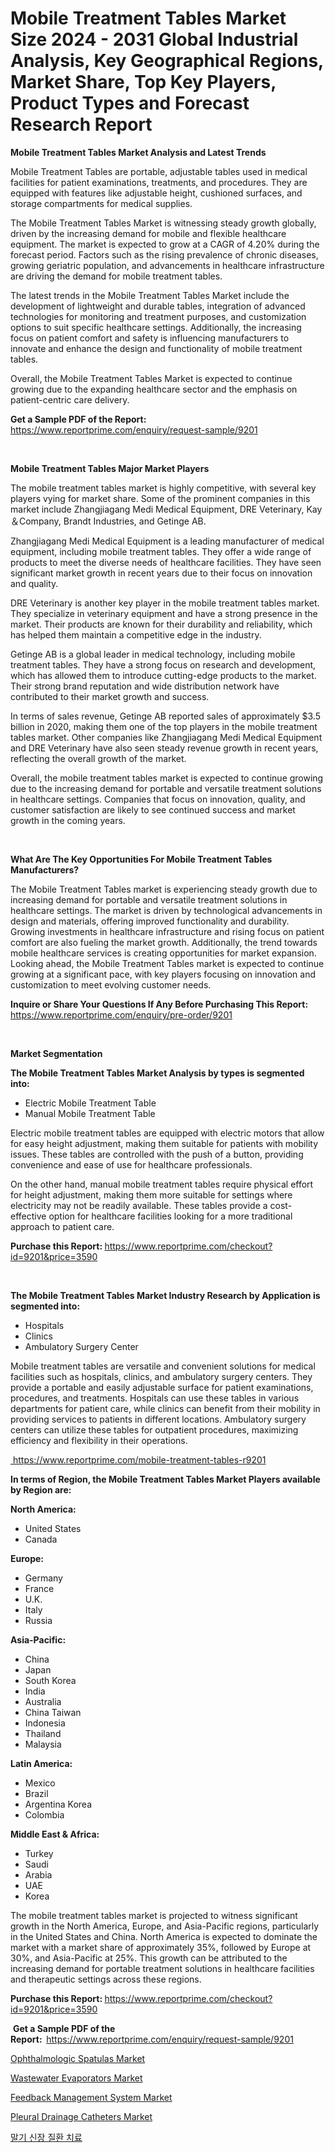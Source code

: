 <p><h1>Mobile Treatment Tables Market Size 2024 - 2031 Global Industrial Analysis, Key Geographical Regions, Market Share, Top Key Players, Product Types and Forecast Research Report</h1></p><p><strong>Mobile Treatment Tables Market Analysis and Latest Trends</strong></p>
<p><p>Mobile Treatment Tables are portable, adjustable tables used in medical facilities for patient examinations, treatments, and procedures. They are equipped with features like adjustable height, cushioned surfaces, and storage compartments for medical supplies.</p><p>The Mobile Treatment Tables Market is witnessing steady growth globally, driven by the increasing demand for mobile and flexible healthcare equipment. The market is expected to grow at a CAGR of 4.20% during the forecast period. Factors such as the rising prevalence of chronic diseases, growing geriatric population, and advancements in healthcare infrastructure are driving the demand for mobile treatment tables.</p><p>The latest trends in the Mobile Treatment Tables Market include the development of lightweight and durable tables, integration of advanced technologies for monitoring and treatment purposes, and customization options to suit specific healthcare settings. Additionally, the increasing focus on patient comfort and safety is influencing manufacturers to innovate and enhance the design and functionality of mobile treatment tables.</p><p>Overall, the Mobile Treatment Tables Market is expected to continue growing due to the expanding healthcare sector and the emphasis on patient-centric care delivery.</p></p>
<p><strong>Get a Sample PDF of the Report:&nbsp;</strong> <a href="https://www.reportprime.com/enquiry/request-sample/9201">https://www.reportprime.com/enquiry/request-sample/9201</a></p>
<p>&nbsp;</p>
<p><strong>Mobile Treatment Tables Major Market Players</strong></p>
<p><p>The mobile treatment tables market is highly competitive, with several key players vying for market share. Some of the prominent companies in this market include Zhangjiagang Medi Medical Equipment, DRE Veterinary, Kay＆Company, Brandt Industries, and Getinge AB.</p><p>Zhangjiagang Medi Medical Equipment is a leading manufacturer of medical equipment, including mobile treatment tables. They offer a wide range of products to meet the diverse needs of healthcare facilities. They have seen significant market growth in recent years due to their focus on innovation and quality.</p><p>DRE Veterinary is another key player in the mobile treatment tables market. They specialize in veterinary equipment and have a strong presence in the market. Their products are known for their durability and reliability, which has helped them maintain a competitive edge in the industry.</p><p>Getinge AB is a global leader in medical technology, including mobile treatment tables. They have a strong focus on research and development, which has allowed them to introduce cutting-edge products to the market. Their strong brand reputation and wide distribution network have contributed to their market growth and success.</p><p>In terms of sales revenue, Getinge AB reported sales of approximately $3.5 billion in 2020, making them one of the top players in the mobile treatment tables market. Other companies like Zhangjiagang Medi Medical Equipment and DRE Veterinary have also seen steady revenue growth in recent years, reflecting the overall growth of the market.</p><p>Overall, the mobile treatment tables market is expected to continue growing due to the increasing demand for portable and versatile treatment solutions in healthcare settings. Companies that focus on innovation, quality, and customer satisfaction are likely to see continued success and market growth in the coming years.</p></p>
<p>&nbsp;</p>
<p><strong>What Are The Key Opportunities For Mobile Treatment Tables Manufacturers?</strong></p>
<p><p>The Mobile Treatment Tables market is experiencing steady growth due to increasing demand for portable and versatile treatment solutions in healthcare settings. The market is driven by technological advancements in design and materials, offering improved functionality and durability. Growing investments in healthcare infrastructure and rising focus on patient comfort are also fueling the market growth. Additionally, the trend towards mobile healthcare services is creating opportunities for market expansion. Looking ahead, the Mobile Treatment Tables market is expected to continue growing at a significant pace, with key players focusing on innovation and customization to meet evolving customer needs.</p></p>
<p><strong>Inquire or Share Your Questions If Any Before Purchasing This Report:</strong> <a href="https://www.reportprime.com/enquiry/pre-order/9201">https://www.reportprime.com/enquiry/pre-order/9201</a></p>
<p>&nbsp;</p>
<p><strong>Market Segmentation</strong></p>
<p><strong>The Mobile Treatment Tables Market Analysis by types is segmented into:</strong></p>
<p><ul><li>Electric Mobile Treatment Table</li><li>Manual Mobile Treatment Table</li></ul></p>
<p><p>Electric mobile treatment tables are equipped with electric motors that allow for easy height adjustment, making them suitable for patients with mobility issues. These tables are controlled with the push of a button, providing convenience and ease of use for healthcare professionals.</p><p>On the other hand, manual mobile treatment tables require physical effort for height adjustment, making them more suitable for settings where electricity may not be readily available. These tables provide a cost-effective option for healthcare facilities looking for a more traditional approach to patient care.</p></p>
<p><strong>Purchase this Report:&nbsp;</strong><a href="https://www.reportprime.com/checkout?id=9201&price=3590">https://www.reportprime.com/checkout?id=9201&price=3590</a></p>
<p>&nbsp;</p>
<p><strong>The Mobile Treatment Tables Market Industry Research by Application is segmented into:</strong></p>
<p><ul><li>Hospitals</li><li>Clinics</li><li>Ambulatory Surgery Center</li></ul></p>
<p><p>Mobile treatment tables are versatile and convenient solutions for medical facilities such as hospitals, clinics, and ambulatory surgery centers. They provide a portable and easily adjustable surface for patient examinations, procedures, and treatments. Hospitals can use these tables in various departments for patient care, while clinics can benefit from their mobility in providing services to patients in different locations. Ambulatory surgery centers can utilize these tables for outpatient procedures, maximizing efficiency and flexibility in their operations.</p></p>
<p><a href="https://www.reportprime.com/mobile-treatment-tables-r9201">&nbsp;https://www.reportprime.com/mobile-treatment-tables-r9201</a></p>
<p><strong>In terms of Region, the Mobile Treatment Tables Market Players available by Region are:</strong></p>
<p>
    <p> <strong> North America: </strong>
        <ul>
            <li>United States</li>
            <li>Canada</li>
        </ul>
        </p> 
    <p> <strong> Europe: </strong>
        <ul>
            <li>Germany</li>
            <li>France</li>
            <li>U.K.</li>
            <li>Italy</li>
            <li>Russia</li>
        </ul>
        </p> 
    <p> <strong> Asia-Pacific: </strong>
        <ul>
            <li>China</li>
            <li>Japan</li>
            <li>South Korea</li>
            <li>India</li>
            <li>Australia</li>
            <li>China Taiwan</li>
            <li>Indonesia</li>
            <li>Thailand</li>
            <li>Malaysia</li>
        </ul>
        </p> 
    <p> <strong> Latin America: </strong>
        <ul>
            <li>Mexico</li>
            <li>Brazil</li>
            <li>Argentina Korea</li>
            <li>Colombia</li>
        </ul>
        </p> 
    <p> <strong> Middle East & Africa: </strong>
        <ul>
            <li>Turkey</li>
            <li>Saudi</li>
            <li>Arabia</li>
            <li>UAE</li>
            <li>Korea</li>
        </ul>
    </p>
    </p>
<p><p>The mobile treatment tables market is projected to witness significant growth in the North America, Europe, and Asia-Pacific regions, particularly in the United States and China. North America is expected to dominate the market with a market share of approximately 35%, followed by Europe at 30%, and Asia-Pacific at 25%. This growth can be attributed to the increasing demand for portable treatment solutions in healthcare facilities and therapeutic settings across these regions.</p></p>
<p><strong>Purchase this Report: </strong><a href="https://www.reportprime.com/checkout?id=9201&price=3590">https://www.reportprime.com/checkout?id=9201&price=3590</a></p>
<p>&nbsp;<strong>Get a Sample PDF of the Report:&nbsp;&nbsp;</strong><a href="https://www.reportprime.com/enquiry/request-sample/9201">https://www.reportprime.com/enquiry/request-sample/9201</a></p>
<p><strong></strong></p>
<p><p><a href="https://github.com/juniordelafrance/Market-Research-Report-List-4/blob/main/ophthalmologic-spatulas-market.md">Ophthalmologic Spatulas Market</a></p><p><a href="https://medium.com/@adribbs56546/future-trends-in-global-wastewater-evaporators-market-market-insights-and-analysis-from-2024-to-2890fb19dcf5">Wastewater Evaporators Market</a></p><p><a href="https://medium.com/@othaleffler24/market-forecast-global-feedback-management-system-trends-and-impact-analysis-2024-2031-by-c3a02327a59a">Feedback Management System Market</a></p><p><a href="https://github.com/rahu1506/Market-Research-Report-List-5/blob/main/pleural-drainage-catheters-market.md">Pleural Drainage Catheters Market</a></p><p><a href="https://medium.com/@albinbrakus2023/%EC%A7%80%EC%97%AD-%EC%9C%A0%ED%98%95-%ED%97%A4%EB%AA%A8%EB%94%94%EC%95%8C%EB%A6%AC%EC%8B%9C%EC%8A%A4-%ED%8E%98%EB%A6%AC%ED%86%A0%EB%84%AC-%EB%8B%A4%EC%9D%B4%EC%96%BC%EB%A6%AC%EC%8B%9C%EC%8A%A4-%EC%BD%A9%ED%8C%A5-%EC%9D%B4%EC%8B%9D-%EC%9D%91%EC%9A%A9-%EB%B6%84%EC%95%BC-%EB%B3%91%EC%9B%90-%EC%8B%A0%EC%9E%A5-%EB%8B%A4%EB%B0%9C-%EC%84%BC%ED%84%B0-%EA%B0%80%EC%A0%95-%EA%B8%B0%ED%83%80-%EB%B3%84%EB%A1%9C-%EC%84%B8%EA%B3%84%EC%A0%81%EC%9D%B8-%EC%B5%9C%EC%A2%85-%EB%8B%A8%EA%B3%84-%EC%8B%A0%EB%B6%80%EC%A0%84-%EC%B9%98%EB%A3%8C-%EC%8B%9C%EC%9E%A5-%EB%8F%99%ED%96%A5-%EB%B0%8F-%EC%84%B1%EC%9E%A5-%EA%B8%B0%ED%9A%8C%EB%A5%BC-e6aa241f78a4">말기 신장 질환 치료</a></p></p>